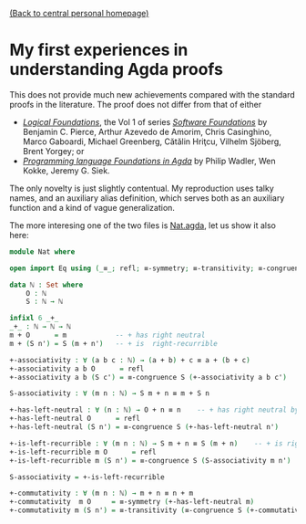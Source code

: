 [(Back to central personal homepage)](https://alignalghii.github.io)

# My first experiences in understanding Agda proofs

This does not provide much new achievements compared with the standard proofs in the literature.
The proof does not differ from that of either

- [*Logical Foundations*](https://softwarefoundations.cis.upenn.edu/lf-current), the Vol 1 of series [*Software Foundations*](https://softwarefoundations.cis.upenn.edu) by Benjamin C. Pierce, Arthur Azevedo de Amorim, Chris Casinghino, Marco Gaboardi, Michael Greenberg, Cătălin Hriţcu, Vilhelm Sjöberg, Brent Yorgey; or
- [*Programming language Foundations in Agda*](https://plfa.github.io) by Philip Wadler, Wen Kokke, Jeremy G. Siek.

The only novelty is just slightly contentual. My reproduction uses talky names, and an auxiliary alias definition, which serves both as an auxiliary function and a kind of vague generalization.

The more interesing one of the two files is [Nat.agda](Nat.agda), let us show it also here:

```agda
module Nat where

open import Eq using (_≡_; refl; ≡-symmetry; ≡-transitivity; ≡-congruence)

data ℕ : Set where
    O : ℕ
    S : ℕ → ℕ

infixl 6 _+_
_+_ : ℕ → ℕ → ℕ
m + O      = m            -- + has right neutral
m + (S n') = S (m + n')   -- + is  right-recurrible

+-associativity : ∀ (a b c : ℕ) → (a + b) + c ≡ a + (b + c)
+-associativity a b O      = refl
+-associativity a b (S c') = ≡-congruence S (+-associativity a b c')

S-associativity : ∀ (m n : ℕ) → S m + n ≡ m + S n

+-has-left-neutral : ∀ (n : ℕ) → O + n ≡ n    -- + has right neutral by definition, having also left neutral is a theorem to be proven
+-has-left-neutral O      = refl
+-has-left-neutral (S n') = ≡-congruence S (+-has-left-neutral n')

+-is-left-recurrible : ∀ (m n : ℕ) → S m + n ≡ S (m + n)    -- + is right-recurrible by definition, being also left-recurrible is a theorem to be proven
+-is-left-recurrible m O      = refl
+-is-left-recurrible m (S n') = ≡-congruence S (S-associativity m n')

S-associativity = +-is-left-recurrible

+-commutativity : ∀ (m n : ℕ) → m + n ≡ n + m
+-commutativity  m O     = ≡-symmetry (+-has-left-neutral m)
+-commutativity m (S n') = ≡-transitivity (≡-congruence S (+-commutativity m n')) (≡-symmetry (+-is-left-recurrible n' m))
```
